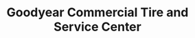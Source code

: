 ---
title: "Goodyear Commercial Tire and Service Center"
url: /scarborough/goodyear-commercial-tire-and-service-center/
shop: car repair
---